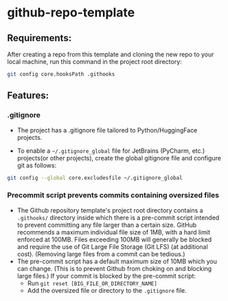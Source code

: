 # github-repo-template

## Requirements:

After creating a repo from this template and cloning the new repo to your local machine, run this command in the project root directory:
```bash
git config core.hooksPath .githooks
```

## Features:

### .gitignore

- The project has a .gitignore file tailored to Python/HuggingFace projects.

- To enable a `~/.gitignore_global` file for JetBrains (PyCharm, etc.) projects(or other projects), create the global gitignore file and configure git as follows:

```bash
git config --global core.excludesfile ~/.gitignore_global
```

### Precommit script prevents commits containing oversized files

- The Github repository template's project root directory contains a `.githooks/` directory inside which there is a pre-commit script intended to prevent committing any file larger than a certain size.  GitHub recommends a maximum individual file size of 1MB, with a hard limit enforced at 100MB. Files exceeding 100MB will generally be blocked and require the use of Git Large File Storage (Git LFS) (at additional cost).  (Removing large files from a commit can be tedious.)
- The pre-commit script has a default maximum size of 10MB which you can change.  (This is to prevent Github from choking on and blocking large files.)  If your commit is blocked by the pre-commit script:
  - Run `git reset [BIG_FILE_OR_DIRECTORY_NAME]`
  - Add the oversized file or directory to the `.gitignore` file.

